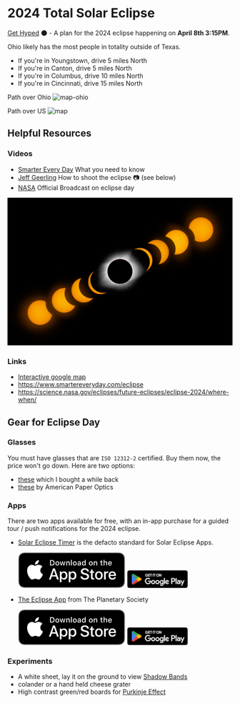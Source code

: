 # 2024 Total Solar Eclipse
[Get Hyped](https://youtu.be/AwlGxVcVNNw?feature=shared) 🌑  - A plan for the 2024 eclipse happening on **April 8th 3:15PM**.  

Ohio likely has the most people in totality outside of Texas.

 - If you're in Youngstown, drive 5 miles North
 - If you're in Canton, drive 5 miles North
 - If you're in Columbus, drive 10 miles North
 - If you're in Cincinnati, drive 15 miles North

Path over Ohio
![map-ohio](./assets/eclipse_map_zoomed.png)

Path over US
![map](./assets/eclipse_map_2024_nocity2_5400.png)

## Helpful Resources

### Videos

 - [Smarter Every Day](https://youtu.be/eNK2LI7VeX4?feature=shared) What you need to know
 - [Jeff Geerling](https://youtu.be/J-0i4wVHVdc?feature=shared) How to shoot the eclipse 📷 (see below)
 - [NASA](https://www.youtube.com/live/2MJY_ptQW1o?feature=shared) Official Broadcast on eclipse day

![eclipse](./assets/geerling.jpg)

### Links

 - [Interactive google map](https://eclipse2024.org/eclipse_cities/statemap.html)
 - https://www.smartereveryday.com/eclipse
 - https://science.nasa.gov/eclipses/future-eclipses/eclipse-2024/where-when/

## Gear for Eclipse Day

### Glasses
You must have glasses that are `ISO 12312-2` certified. Buy them now, the price won't go down. Here are two options:
 - [these](https://www.amazon.com/gp/product/B01N9T9CZL/ref=ppx_yo_dt_b_asin_title_o00_s00?ie=UTF8&psc=1) which I bought a while back
 - [these](https://www.eclipseglasses.com/collections/eclipse-glasses-stock?sca_ref=2753051.yTIACw5DUs) by American Paper Optics

### Apps
There are two apps available for free, with an in-app purchase for a guided tour / push notifications for the 2024 eclipse.

 - [Solar Eclipse Timer](https://www.solareclipsetimer.com) is the defacto standard for Solar Eclipse Apps.  
   
    [![download-ios](./assets/app-store-badge.svg)](https://apps.apple.com/us/app/solar-eclipse-timer/id1203105865?platform=iphone)
    [![download-android](./assets/play-store-badge.png)](https://play.google.com/store/apps/details?id=com.foxwoodastronomy.solareclipsetimer)
 - [The Eclipse App](https://theeclipse.company/app) from The Planetary Society
   
    [![download-ios](./assets/app-store-badge.svg)](https://apps.apple.com/us/app/the-eclipse-app/id6476629038)
    [![download-android](./assets/play-store-badge.png)](h[ttps://play.google.com/store/apps/details?id=com.foxwoodastronomy.solareclipsetimer](https://play.google.com/store/apps/details?id=com.theeclipsecompany.theeclipseapp))

### Experiments

 - A white sheet, lay it on the ground to view [Shadow Bands](https://en.wikipedia.org/wiki/Shadow_bands) 
 - colander or a hand held cheese grater
 - High contrast green/red boards for [Purkinje Effect](https://en.wikipedia.org/wiki/Purkinje_effect)